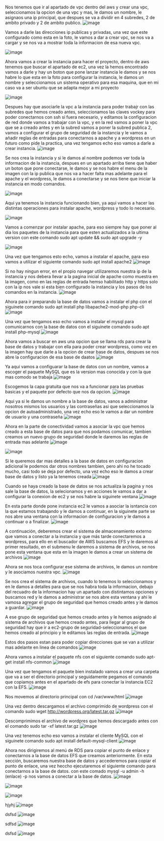 Nos tenemos que ir al apartado de vpc dentro del aws y crear una vpc, seleccionamos la opcion de una vpc y mas, le damos un nombre, le asignaos una ip principal, que despues se va a dividir en 4 subredes, 2 de ambito privado y 2 de ambito publico.
![image](https://github.com/user-attachments/assets/68528a84-2339-4146-a26f-57a3a67566ce)

Vamos a darle las direcciones ip publicas y privadas, una vez que este configurado como esta en la foto, le vamos a dar a crear vpc, se nos va a cargar y se nos va a mostrar toda la informacion de esa nueva vpc.

![image](https://github.com/user-attachments/assets/caadff9a-2032-4db7-8a5c-c33157d09b30)

Ahora vamos a crear la instancia para hacer el proyecto, dentro de aws tenemos que buscar el apartado de ec2, una vez la hemos encontrado vamos a darle y hay un boton que pone lanzar instancia le damos y se nos habre lo que esta en la foto para configurar la instancia, le damos un nombre y seleccionamos un sistema operativo para esa maquina, que en mi caso va a ser ubuntu que se adapta mejor a mi proyecto

![image](https://github.com/user-attachments/assets/03934846-3b87-4ce0-a056-c0e4babf995c)

Despues hay que asociarle la vpc a la instancia para poder trabajr con las subredes que hemos creado antes, seleccionamos las claves vockey para poder conectarnos con ssh si fuera necesario, y editamos la configuracion de red donde vamos a trabajar con la vpc, y en la red vamos a poner la vpc que se a creado antes y en la subred vamos a poner la subred publica 2, vamos a configurar el grupo de seguridad de la instancia y le vamos a añadir reglas de entradas para conectarnos a apache y a wordpress en un futuro como pide la practica, una vez tengamos echo eso vamos a darle a crear instancia.
![image](https://github.com/user-attachments/assets/cfff8a8c-83d6-4274-99f2-70b5992cfbe8)


Se nos crea la instancia y si le damos al nombre podemos ver toda la informacion de la instancia, despues en un apartado arriba tiene que haber un boton que pone conectarse, le damos y se nos habre el menu de la imagen con la ip publica que nos va a hacer falta mas adelante para el apache y el wordpress, le damos a conectarse y se nos tiene que iniciar la instancia en modo comandos.

![image](https://github.com/user-attachments/assets/a2d1d1e4-1630-472c-be51-bac7a054f2fc)


Aqui ya tenemos la instancia funcionando bien, ya aqui vamos a hacer las distintas operaciones para instalar apache, wordpress y todo lo necesario.

![image](https://github.com/user-attachments/assets/6ba9b593-eaa6-4629-be5b-234534d69fef)


Vamos a comenzar por instalar apache, para eso siempre hay que poner al dia los paquetes de la instancia para que esten actualizados a la ultima version con este comando sudo apt update && sudo apt upgrade -y

![image](https://github.com/user-attachments/assets/8d480562-bbd8-4f1d-82d1-8c463399cae5)

Una vez que tengamos esto echo, vamos a instalar el apache, para eso vamos a utilizar el siguiente comando sudo apt install apache2
![image](https://github.com/user-attachments/assets/b04abec0-ce48-45bf-8105-14ade7b8b279)

Si no hay ningun error, en el propio navegar utilizaremos nuestra ip de la instancia y nos debera llevar a la pagina inicial de apache como muestra en la imagen, como en las reglas de entrada hemso habilitado http y https solo con la ip nos vale si esta bien configurado la instancia y los pasos de los comandos en la instancia.
![image](https://github.com/user-attachments/assets/4aac11c2-b3b6-4941-ba9d-8e8c2bfc4da7)

Ahora para ir preparando la base de datos vamos a instalar el php con el siguinete comando sudo apt install php libapache2-mod-php php-cli
![image](https://github.com/user-attachments/assets/78315f8e-17e3-41f5-bc99-6ed4c40d7b54)

Una vez que tengamos eso echo vamos a instalar el mysql para comunicarnos con la base de datos con el siguinete comando sudo apt install php-mysql
![image](https://github.com/user-attachments/assets/2427e4b3-62e9-4b24-acb5-eecfc8259c27)

Ahora vamos a buscar en aws una opcion que se llama rds para crear la base de datos y trabajar con ella para poder crear wordpress, como vez en la imagen hay que darle a la opcion de crear base de datos, despues se nos abre la configuracion de esa base de daatos
![image](https://github.com/user-attachments/assets/a811038b-2900-4282-aeb7-6c2261077ba1)

Ya aqui vamos a configuarar la base de datos con un nombre, vamos a escoger el paquete MySQL que es la version mas conocida y con la que mas comodo se trabaja
![image](https://github.com/user-attachments/assets/6bd8e5dc-24c4-4e6f-b11a-7ce0e2bf3a0d)

Escogemos la capa gratuita que nos va a funcionar para las pruebas basicas y el paquete por defecto que nos da opcion.
![image](https://github.com/user-attachments/assets/39e9ff00-2694-4ebb-8e60-711e8b0de77f)

Aqui ya si le damos un nombre a la base de datos, vanos a administrar nosotros mismos los usuarios y las contraseñas asi que seleccionamos la opcion de autoadministrado, una vez echo eso le vamos a dar un nombre de usuario y una contraseña
![image](https://github.com/user-attachments/assets/ae3eb798-657e-4a86-8453-301d16ac9649)

Ahora en la parte de conectividad vamos a asociar la vpc que hemos creado a esta base de datos para que nos podamos comunicar, tambien creamos un nuevo grupo de seguridad donde le daremos las reglas de entrada mas adelante
![image](https://github.com/user-attachments/assets/46a70e07-7179-445b-9382-40643b794b47)

![image](https://github.com/user-attachments/assets/3ccc3611-77b5-49f0-a847-f19917ad4ea5)

Si le queremos dar mas detalles a la base de datos en configuracion adicional le podemos dar otros nombres tambien, pero ahi no he tocado mucho, casi todo se deja por defecto, una vez echo eso le damos a crear base de datos y listo ya la tenemos creada
![image](https://github.com/user-attachments/assets/c915487a-2176-4f0f-8981-f0270ccdce6e)

Cuando se haya creado la base de datos se nos actualiza la pagina y nos sale la base de datos, la selecionamos y en acciones le vamos a dar a configurar la conexion de ec2 y se nos habre la siguinete ventana
![image](https://github.com/user-attachments/assets/3fc57c5f-e045-4bee-8bdb-25ebe1b8a1bb)

En esta parte donde pone instancia ec2 le vamos a asociar la isntancia con la que estamos trabajando y le damos a continuar, en la siguinete parte se nos abre una ventana con la informacion de configuracion y le damos a continuar o a finalizar.
![image](https://github.com/user-attachments/assets/4699ab6f-cdd4-41cd-8419-e51c98bee80c)

A continuación, deberemos crear el sistema de almacenamiento externo que vamos a conectar a la instancia y que más tarde conectaremos a wordpress, para ello en el buscador de AWS buscamos EFS y le daremos al primer resultado, en el submenu le daremos a sistema de archivos, se nos pone esta ventana que esta en la imagen le damos a crear un sistema de archivos
![image](https://github.com/user-attachments/assets/4f9d60f0-2d65-49e6-9881-f8b398ecce32)

Ahora se nos toca configurar ese sistema de archivos, le damos un nombre y le asociamos nuestra vpc.
![image](https://github.com/user-attachments/assets/d4da6774-6c76-411d-81bf-7af2935fb713)

Se nos crea el sistema de archivos, cuando lo tenemos lo seleccionamos y en le damos a detalles para que se nos habra toda la informacion, debajo del recuadro de la informacion hay un apartado con distintamos opciones y buscamos red y le damos a administrar se nos abre esta ventana y ahi le vamosa agregar el grupo de seguridad que hemos creado antes y le damos a guardar.
![image](https://github.com/user-attachments/assets/891ff086-57a2-4f1b-b5a6-2c9513ff87a9)

A ese grupo de seguridad que hemos creado antes y le hemos asignado al sistema de archivos que hemos creado antes, para llegar al grupo de seguridad hay que ir a ec2-grupo de seguridad-seleccionamos el que hemos creado al principio y le editamos las reglas de entrada.
![image](https://github.com/user-attachments/assets/4595aea7-3057-4c08-b155-d17f929c5b5d)

Estos dos pasos estan para poder copiar direcciones que se van a utilizar mas adelante en linea de comandos
![image](https://github.com/user-attachments/assets/91dda7bc-ac13-466c-868a-a4d8292ccd26)

Ahora vamos a instalar el paquete nfs con el siguiente comando sudo apt-get install nfs-common
![image](https://github.com/user-attachments/assets/b5319224-d99b-4ae9-8a63-4bcd7a564173)

Una vez que tengamos el paquete bien instalado vamos a crear una carpeta que va a ser el directorio principal y seguidamente pegamos el comando que copiamos antes en el apartado de efs para conectar la instancia EC2 con la EFS.
![image](https://github.com/user-attachments/assets/d9275226-3f2d-4e81-886c-be2751a52b6e)

Nos movemos al directorio principal con cd /var/www/html
![image](https://github.com/user-attachments/assets/e96f3991-a9bd-4977-a898-be2e8bebd506)

Una vez dentro descargamos el archivo comprimido de wordpress con el comando sudo wget http://wordpress.org/latest.tar.gz
![image](https://github.com/user-attachments/assets/76e10449-84e3-425d-b09d-a1848253fc89)

Descomprimimos el archivo de wordpres que hemos descargado antes con el comando sudo tar -xf latest.tar.gz
![image](https://github.com/user-attachments/assets/805fa734-c10b-428b-a5d8-360b3db7f1fe)

Una vez tenemos echo eso vamos a instalar el cliente MySQL con el siguinete comando sudo apt install default-mysql-client
![image](https://github.com/user-attachments/assets/b9a93b87-28d3-4152-9180-6c94db401f51)

Ahora nos dirigiremos al menú de RDS para copiar el punto de enlace y conectarnos a la base de datos EFS que creamos anteriormente. En esta sección, buscaremos nuestra base de datos y accederemos para copiar el punto de enlace, una vez heccho ejecutaremos el siguiente comando para conectarnos a la base de datos. 
con este comado mysql -u admin -h (enlace) -p nos vamos a conectar a la base de datos.
![image](https://github.com/user-attachments/assets/f820fb83-4898-4ea0-9b01-e43dfc04debc)


![image](https://github.com/user-attachments/assets/89b6632f-675b-465d-a5dd-7ada9641bb92)


![image](https://github.com/user-attachments/assets/f9ed340b-72f8-4201-babb-fe61674ac545)

hjyhj
![image](https://github.com/user-attachments/assets/85220a83-7dd9-4fa7-b5a3-292af7243672)

dsfsd
![image](https://github.com/user-attachments/assets/44fc2325-0860-463d-822e-ffeb518ef7ef)

sdfsd
![image](https://github.com/user-attachments/assets/d0c8eb2e-9ca7-4b19-a430-86eefd8456e2)

dsfsd
![image](https://github.com/user-attachments/assets/a9848e68-cbbb-4e15-8361-e00d63e3c80c)

































